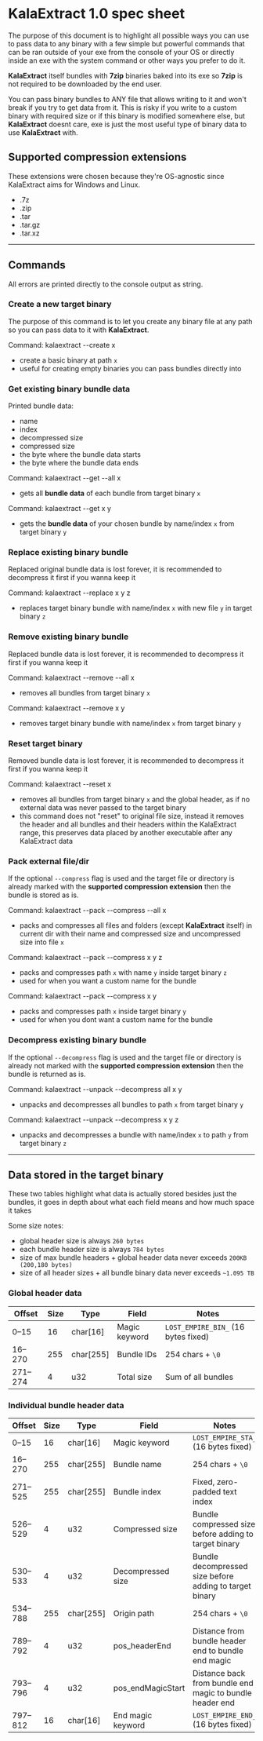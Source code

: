 # KalaExtract 1.0 spec sheet

The purpose of this document is to highlight all possible ways you can use to pass data to any binary with a few simple but powerful commands that can be ran outside of your exe from the console of your OS or directly inside an exe with the system command or other ways you prefer to do it.

**KalaExtract** itself bundles with **7zip** binaries baked into its exe so **7zip** is not required to be downloaded by the end user.

You can pass binary bundles to ANY file that allows writing to it and won't break if you try to get data from it. This is risky if you write to a custom binary with required size or if this binary is modified somewhere else, but **KalaExtract** doesnt care, exe is just the most useful type of binary data to use **KalaExtract** with.

## Supported compression extensions

These extensions were chosen because they're OS-agnostic since KalaExtract aims for Windows and Linux.

- .7z
- .zip
- .tar
- .tar.gz
- .tar.xz

---

## Commands

All errors are printed directly to the console output as string.

### Create a new target binary

The purpose of this command is to let you create any binary file at any path so you can pass data to it with **KalaExtract**.

Command: kalaextract --create x

- create a basic binary at path `x`
- useful for creating empty binaries you can pass bundles directly into

### Get existing binary bundle data

Printed bundle data:
- name
- index
- decompressed size
- compressed size
- the byte where the bundle data starts
- the byte where the bundle data ends

Command: kalaextract --get --all x

- gets all **bundle data** of each bundle from target binary `x`

Command: kalaextract --get x y

- gets the **bundle data** of your chosen bundle by name/index `x` from target binary `y`

### Replace existing binary bundle

Replaced original bundle data is lost forever, it is recommended to decompress it first if you wanna keep it

Command: kalaextract --replace x y z

- replaces target binary bundle with name/index `x` with new file `y` in target binary `z`

### Remove existing binary bundle

Replaced bundle data is lost forever, it is recommended to decompress it first if you wanna keep it

Command: kalaextract --remove --all x

- removes all bundles from target binary `x`

Command: kalaextract --remove x y

- removes target binary bundle with name/index `x` from target binary `y`

### Reset target binary

Removed bundle data is lost forever, it is recommended to decompress it first if you wanna keep it

Command: kalaextract --reset x

- removes all bundles from target binary `x` and the global header, as if no external data was never passed to the target binary
- this command does not "reset" to original file size, instead it removes the header and all bundles and their headers within the KalaExtract range, this preserves data placed by another executable after any KalaExtract data

### Pack external file/dir

If the optional `--compress` flag is used and the target file or directory is already marked with the **supported compression extension** then the bundle is stored as is.

Command: kalaextract --pack --compress --all x

- packs and compresses all files and folders (except **KalaExtract** itself) in current dir with their name and compressed size and uncompressed size into file `x`

Command: kalaextract --pack --compress x y z  

- packs and compresses path `x` with name `y` inside target binary `z`
- used for when you want a custom name for the bundle

Command: kalaextract --pack --compress x y

- packs and compresses path `x` inside target binary `y`
- used for when you dont want a custom name for the bundle

### Decompress existing binary bundle

If the optional `--decompress` flag is used and the target file or directory is already not marked with the **supported compression extension** then the bundle is returned as is.

Command: kalaextract --unpack --decompress all x y

- unpacks and decompresses all bundles to path `x` from target binary `y` 

Command: kalaextract --unpack --decompress x y z

- unpacks and decompresses a bundle with name/index `x` to path `y` from target binary `z` 

---

## Data stored in the target binary

These two tables highlight what data is actually stored besides just the bundles, it goes in depth about what each field means and how much space it takes

Some size notes:

- global header size is always `260 bytes`
- each bundle header size is always `784 bytes`
- size of max bundle headers + global header data never exceeds `200KB (200,180 bytes)`
- size of all header sizes + all bundle binary data never exceeds `~1.095 TB`

### Global header data

Offset | Size | Type        | Field         | Notes
-------|------|-------------|---------------|-------------------------------------
0–15   | 16   | char[16]    | Magic keyword | `LOST_EMPIRE_BIN_` (16 bytes fixed)
16–270 | 255  | char[255]   | Bundle IDs    | 254 chars + `\0`
271–274| 4    | u32         | Total size    | Sum of all bundles

### Individual bundle header data

Offset | Size | Type        | Field             | Notes
-------|------|-------------|-------------------|-------------------------------------
0–15   | 16   | char[16]    | Magic keyword     | `LOST_EMPIRE_STA_` (16 bytes fixed)
16–270 | 255  | char[255]   | Bundle name       | 254 chars + `\0`
271–525| 255  | char[255]   | Bundle index      | Fixed, zero-padded text index
526–529| 4    | u32         | Compressed size   | Bundle compressed size before adding to target binary
530–533| 4    | u32         | Decompressed size | Bundle decompressed size before adding to target binary
534–788| 255  | char[255]   | Origin path       | 254 chars + `\0`
789–792| 4    | u32         | pos_headerEnd     | Distance from bundle header end to bundle end magic
793–796| 4    | u32         | pos_endMagicStart | Distance back from bundle end magic to bundle header end
797–812| 16   | char[16]    | End magic keyword | `LOST_EMPIRE_END_` (16 bytes fixed)